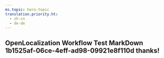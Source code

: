 ```yaml
---
ms.topic: hero-topic
translation.priority.ht: 
  - zh-cn
  - de-de
---
```

## OpenLocalization Workflow Test MarkDown 1b1525af-06ce-4eff-ad98-09921e8f110d thanks!

